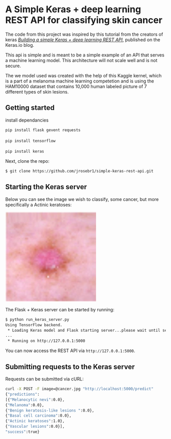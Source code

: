 # A Simple Keras + deep learning REST API for classifying skin cancer

The code from this project was inspired by this tutorial from the creators of keras [*Building a simple Keras + deep learning REST API*](https://blog.keras.io/building-a-simple-keras-deep-learning-rest-api.html), published on the Keras.io blog.

This api is simple and is meant to be a simple example of an API that serves a machine learning model. This architecture will not scale well and is not secure.

The we model used was created with the help of this Kaggle kernel, which is a part of a melanoma machine learning competetion and is using the HAM10000 dataset that contains 10,000 human labeled picture of 7 different types of skin lesions.

## Getting started

install dependancies

```sh
pip install flask gevent requests

pip install tensorflow

pip install keras
```

Next, clone the repo:

```sh
$ git clone https://github.com/jrosebr1/simple-keras-rest-api.git
```

## Starting the Keras server

Below you can see the image we wish to classify, some cancer, but more specifically a Actinic keratoses:

![cancer](cancer.JPG)

The Flask + Keras server can be started by running:

```sh
$ python run_keras_server.py 
Using TensorFlow backend.
 * Loading Keras model and Flask starting server...please wait until server has fully started
...
 * Running on http://127.0.0.1:5000
```

You can now access the REST API via `http://127.0.0.1:5000`.

## Submitting requests to the Keras server

Requests can be submitted via cURL:

```sh
curl -X POST -F image=@cancer.jpg "http://localhost:5000/predict"
{"predictions":
[{"Melanocytic nevi":0.0},
{"Melanoma":0.0},
{"Benign keratosis-like lesions ":0.0},
{"Basal cell carcinoma":0.0},
{"Actinic keratoses":1.0},
{"Vascular lesions":0.0}],
"success":true}
```

